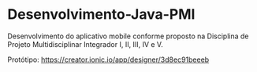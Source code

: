 # Desenvolvimento-Java-PMI
Desenvolvimento do aplicativo mobile conforme proposto na Disciplina de Projeto Multidisciplinar Integrador I, II, III, IV e V.


Protótipo: https://creator.ionic.io/app/designer/3d8ec91beeeb
